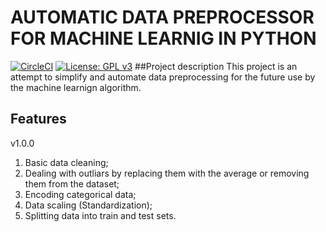 # AUTOMATIC DATA PREPROCESSOR FOR MACHINE LEARNIG IN PYTHON

[![CircleCI](https://img.shields.io/circleci/build/github/ilyagrishkov/data_auto_preprocessor/master.svg?style=for-the-badge&token=e2d4cfe3e383b6ba0c346f09ad7d9d1ae4c777f0)](https://circleci.com/gh/ilyagrishkov/data_auto_preprocessor/tree/master)
[![License: GPL v3](https://img.shields.io/badge/License-GPLv3-blue.svg?style=for-the-badge&logo=appveyor)](https://www.gnu.org/licenses/gpl-3.0)
##Project description
This project is an attempt to simplify and automate data preprocessing for the future use by the machine learnign algorithm. 


## Features

v1.0.0

 1. Basic data cleaning;
 2. Dealing with outliars by replacing them with the average or removing them from the dataset;
 3. Encoding categorical data;
 4. Data scaling (Standardization);
 5. Splitting data into train and test sets.

